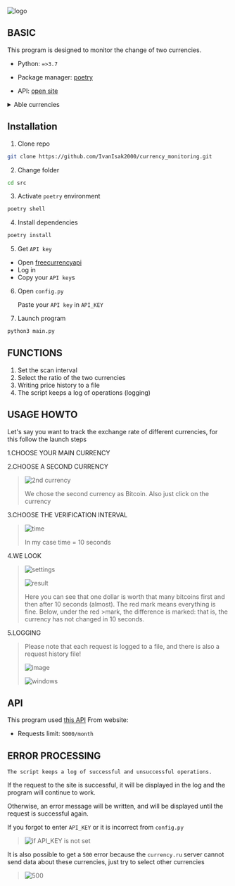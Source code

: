 
<div aloigh='center'>
  
![logo](https://github.com/IvanIsak2000/currency_monitoring/assets/79650307/63f3ccb8-e71c-4135-8b67-358bb3a72c49)

</div>

## BASIC

This program is designed to monitor the change of two currencies.


- Python: `=>3.7`

- Package manager: <a href='https://python-poetry.org/'>poetry</a>

- API: <a href='https://freecurrencyapi.com/'>open site<a/>



<details>
 <summary>Able currencies</summary>
  
  ```
  USD
  RUB
  EUR
  AUD
  AZN
  GBP
  AMD
  BYN
  BGN
  BRL
  HUF
  VND
  HKD
  GEL
  DKK
  AED
  EGP
  INR
  IDR
  KZT
  CAD
  QAR
  KGS
  CNY
  MDL
  NZD
  NOK
  PLN
  RON
  XDR
  SGD
  TJS
  THB
  TRY
  TMT
  UZS
  UAH
  CZK
  SEK
  CHF
  RSD
  ZAR
  KRW
  JPY
  ```
</details>


## Installation
1. Clone repo
```bash
git clone https://github.com/IvanIsak2000/currency_monitoring.git
```

2. Change folder
 ```bash
 cd src
```

3. Activate `poetry` environment
```bash
poetry shell
```

4. Install dependencies
```bash
poetry install  
```

5. Get `API key`
  - Open <a href='https://freecurrencyapi.com/'>freecurrencyapi</a>
  - Log in 
  -  Copy your `API key`s
     
6. Open `config.py`
   
   Paste your `API key` in `API_KEY`
 
8. Launch program
```bash
python3 main.py
```

## FUNCTIONS

1. Set the scan interval
2. Select the ratio of the two currencies
3. Writing price history to a file
4. The script keeps a log of operations (logging)


## USAGE HOWTO

Let's say you want to track the exchange rate of different currencies, for this follow the launch steps

1.CHOOSE YOUR MAIN CURRENCY
>

2.CHOOSE A SECOND CURRENCY
>![2nd currency](https://user-images.githubusercontent.com/79650307/232417605-c1936382-1217-4fa7-8a1e-4d8be98a4781.png)
>
>We chose the second currency as Bitcoin.
>Also just click on the currency

3.CHOOSE THE VERIFICATION INTERVAL
>![time](https://user-images.githubusercontent.com/79650307/232417724-f2519c79-314f-4b75-92d7-5d51ec37f5a0.png)
>
>In my case time = 10 seconds

4.WE LOOK
>![settings](https://user-images.githubusercontent.com/79650307/232417910-c6639752-9929-4b0e-981a-4bb3347181d4.png)
>
>![result](https://user-images.githubusercontent.com/79650307/232418565-222ef4d3-ab3f-471c-88e9-e6e99caf5a73.png)
>
>Here you can see that one dollar is worth that many bitcoins first and then after 10 seconds (almost). The red mark means everything is fine. Below, under the red >mark, the difference is marked: that is, the currency has not changed in 10 seconds.

5.LOGGING
>Please note that each request is logged to a file, and there is also a request history file!
>
>![image](https://user-images.githubusercontent.com/79650307/225626728-36df2a4c-9a6c-4e91-af57-963f63d26ebe.png)
>
>![windows](https://user-images.githubusercontent.com/79650307/232423286-5943f8cf-2cc4-4aa8-a856-706cec3a98de.png)


## API
This program used <a href='https://freecurrencyapi.com/'>this API<a/>
From website:
- Requests limit: `5000/month`


## ERROR PROCESSING 


``The script keeps a log of successful and unsuccessful operations.``

If the request to the site is successful, it will be displayed in the log and the program will continue to work.

Otherwise, an error message will be written, and will be displayed until the request is successful again.

If you forgot to enter `API_KEY` or it is incorrect from `config.py`
>![if API_KEY is not set](https://user-images.githubusercontent.com/79650307/232423544-638287bf-e097-4417-a02c-ba33251d7a9c.png)

It is also possible to get a `500` error because the `currency.ru` server cannot send data about these currencies, just try to select other currencies
>![500](https://user-images.githubusercontent.com/79650307/232423959-00b172a2-389d-45ef-a22f-b3ce8b596531.png)

